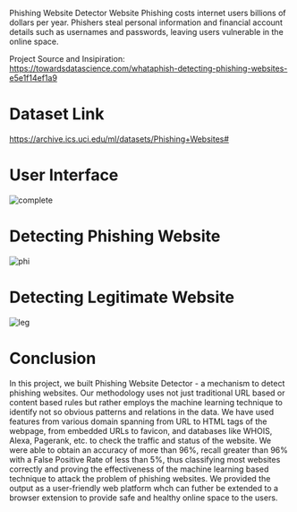 Phishing Website Detector
Website Phishing costs internet users billions of dollars per year. Phishers steal personal information and financial account details such as usernames and passwords, leaving users vulnerable in the online space. 

Project Source and Insipiration: https://towardsdatascience.com/whataphish-detecting-phishing-websites-e5e1f14ef1a9

# Dataset Link
https://archive.ics.uci.edu/ml/datasets/Phishing+Websites#

# User Interface
![complete](https://user-images.githubusercontent.com/43923076/102724382-39fad680-4335-11eb-84e9-f619deb447f6.png)

# Detecting Phishing Website
![phi](https://user-images.githubusercontent.com/43923076/102724562-767b0200-4336-11eb-9e1d-6afad20a0c2a.png)

# Detecting Legitimate Website
![leg](https://user-images.githubusercontent.com/43923076/102724599-b2ae6280-4336-11eb-9550-c9fd1b040920.png)

# Conclusion
In this project, we built Phishing Website Detector - a mechanism to detect phishing websites. Our methodology uses not just traditional URL based or content based rules but rather employs the machine learning technique to identify not so obvious patterns and relations in the data. We have used features from various domain spanning from URL to HTML tags of the webpage, from embedded URLs to favicon, and databases like WHOIS, Alexa, Pagerank, etc. to check the traffic and status of the website. We were able to obtain an accuracy of more than 96\%, recall greater than 96\% with a False Positive Rate of less than 5\%, thus classifying most websites correctly and proving the effectiveness of the machine learning based technique to attack the problem of phishing websites. We provided the output as a user-friendly web platform whch can futher be extended to a browser extension to provide safe and healthy online space to the users.
